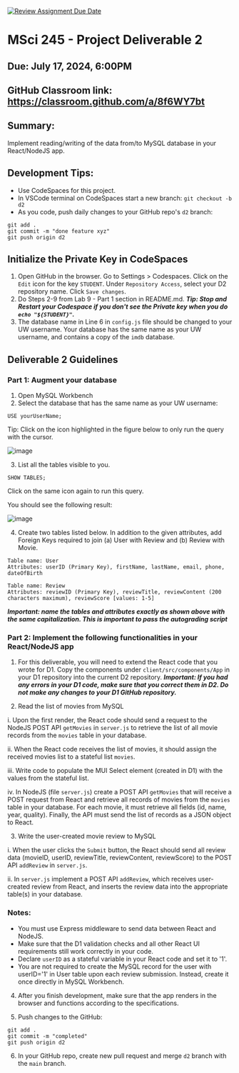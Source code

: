 [![Review Assignment Due Date](https://classroom.github.com/assets/deadline-readme-button-22041afd0340ce965d47ae6ef1cefeee28c7c493a6346c4f15d667ab976d596c.svg)](https://classroom.github.com/a/WKF7bdtB)
# MSci 245 - Project Deliverable 2

## Due: July 17, 2024, 6:00PM

## GitHub Classroom link: https://classroom.github.com/a/8f6WY7bt

## Summary: 
Implement reading/writing of the data from/to MySQL database in your React/NodeJS app.

## Development Tips:
- Use CodeSpaces for this project.
- In VSCode terminal on CodeSpaces start a new branch:
```git checkout -b d2```
- As you code, push daily changes to your GitHub repo's `d2` branch:
```
git add .
git commit -m "done feature xyz"
git push origin d2
```

## Initialize the Private Key in CodeSpaces

1. Open GitHub in the browser. Go to Settings > Codespaces. Click on the `Edit` icon for the key `STUDENT`. Under `Repository Access`, select your D2 repository name. Click `Save changes`.
2. Do Steps 2-9 from Lab 9 - Part 1 section in README.md. ***Tip: Stop and Restart your Codespace if you don't see the Private key when you do `echo "${STUDENT}"`.***
3. The database name in Line 6 in `config.js` file should be changed to your UW username. Your database has the same name as your UW username, and contains a copy of the `imdb` database.

## Deliverable 2 Guidelines

### Part 1: Augment your database

1. Open MySQL Workbench
2. Select the database that has the same name as your UW username:

```
USE yourUserName;
```
Tip: Click on the icon highlighted in the figure below to only run the query with the cursor.

![image](/img/screen1.png)

3. List all the tables visible to you.

```
SHOW TABLES;
```

Click on the same icon again to run this query.

You should see the following result:

![image](/img/screen3.png)

4. Create two tables listed below. In addition to the given attributes, add Foreign Keys required to join (a) User with Review and (b) Review with Movie. 

```
Table name: User
Attributes: userID (Primary Key), firstName, lastName, email, phone, dateOfBirth
```

```
Table name: Review 
Attributes: reviewID (Primary Key), reviewTitle, reviewContent (200 characters maximum), reviewScore [values: 1-5] 
```

***Important: name the tables and attributes exactly as shown above with the same capitalization. This is important to pass the autograding script***

### Part 2: Implement the following functionalities in your React/NodeJS app

1.	For this deliverable, you will need to extend the React code that you wrote for D1. Copy the components under `client/src/components/App` in your D1 repository into the current D2 repository. ***Important: If you had any errors in your D1 code, make sure that you correct them in D2. Do not make any changes to your D1 GitHub repository.***

2.	Read the list of movies from MySQL 

i. Upon the first render, the React code should send a request to the NodeJS POST API `getMovies` in `server.js` to retrieve the list of all movie records from the `movies` table in your database. 

ii. When the React code receives the list of movies, it should assign the received movies list to a stateful list `movies`. 

iii. Write code to populate the MUI Select element (created in D1) with the values from the stateful list. 

iv. In NodeJS (file `server.js`) create a POST API `getMovies` that will receive a POST request from React and retrieve all records of movies from the `movies` table in your database. For each movie, it must retrieve all fields (id, name, year, quality). Finally, the API must send the list of records as a JSON object to React.

3.	Write the user-created movie review to MySQL 

i. When the user clicks the `Submit` button, the React should send all review data (movieID, userID, reviewTitle, reviewContent, reviewScore) to the POST API `addReview` in `server.js`. 

ii. In `server.js` implement a POST API `addReview`, which receives user-created review from React, and inserts the review data into the appropriate table(s) in your database. 

### Notes:
- You must use Express middleware to send data between React and NodeJS.
- Make sure that the D1 validation checks and all other React UI requirements still work correctly in your code.
- Declare `userID` as a stateful variable in your React code and set it to '1'.
- You are not required to create the MySQL record for the user with userID='1' in User table upon each review submission. Instead, create it once directly in MySQL Workbench. 

4.	After you finish development, make sure that the app renders in the browser and functions according to the specifications.

5.	Push changes to the GitHub:

```
git add .
git commit -m "completed"
git push origin d2
```

6.	In your GitHub repo, create new pull request and merge `d2` branch with the `main` branch.
